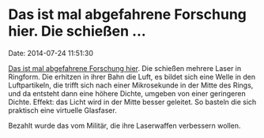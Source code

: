 Das ist mal abgefahrene Forschung hier. Die schießen \...
=========================================================

Date: 2014-07-24 11:51:30

[Das ist mal abgefahrene Forschung
hier](http://www.cbc.ca/news/technology/optical-fibre-made-out-of-thin-air-1.2715321).
Die schießen mehrere Laser in Ringform. Die erhitzen in ihrer Bahn die
Luft, es bildet sich eine Welle in den Luftpartikeln, die trifft sich
nach einer Mikrosekunde in der Mitte des Rings, und da entsteht dann
eine höhere Dichte, umgeben von einer geringeren Dichte. Effekt: das
Licht wird in der Mitte besser geleitet. So basteln die sich praktisch
eine virtuelle Glasfaser.

Bezahlt wurde das vom Militär, die ihre Laserwaffen verbessern wollen.
